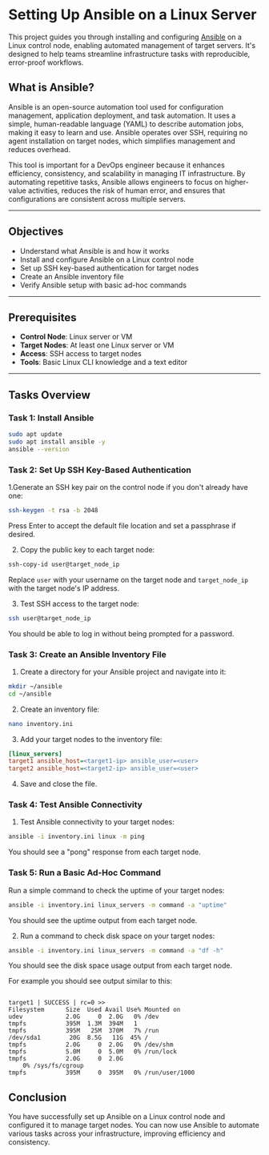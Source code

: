 #  Setting Up Ansible on a Linux Server

This project guides you through installing and configuring [Ansible](https://www.ansible.com/) on a Linux control node, enabling automated management of target servers. It's designed to help teams streamline infrastructure tasks with reproducible, error-proof workflows.

## What is Ansible?
Ansible is an open-source automation tool used for configuration management, application deployment, and task automation. It uses a simple, human-readable language (YAML) to describe automation jobs, making it easy to learn and use. Ansible operates over SSH, requiring no agent installation on target nodes, which simplifies management and reduces overhead.

This tool is important for a DevOps engineer because it enhances efficiency, consistency, and scalability in managing IT infrastructure. By automating repetitive tasks, Ansible allows engineers to focus on higher-value activities, reduces the risk of human error, and ensures that configurations are consistent across multiple servers.

---

##  Objectives

- Understand what Ansible is and how it works
- Install and configure Ansible on a Linux control node
- Set up SSH key-based authentication for target nodes
- Create an Ansible inventory file
- Verify Ansible setup with basic ad-hoc commands

---

##  Prerequisites

- **Control Node**: Linux server or VM
- **Target Nodes**: At least one Linux server or VM
- **Access**: SSH access to target nodes
- **Tools**: Basic Linux CLI knowledge and a text editor

---

##  Tasks Overview

### Task 1: Install Ansible
```bash
sudo apt update
sudo apt install ansible -y
ansible --version
```

### Task 2: Set Up SSH Key-Based Authentication

1.Generate an SSH key pair on the control node if you don't already have one:


```bash
ssh-keygen -t rsa -b 2048
```
Press Enter to accept the default file location and set a passphrase if desired.

2. Copy the public key to each target node:

```bash
ssh-copy-id user@target_node_ip
```

Replace `user` with your username on the target node and `target_node_ip` with the target node's IP address.

3. Test SSH access to the target node:

```bash
ssh user@target_node_ip
```
You should be able to log in without being prompted for a password.

### Task 3: Create an Ansible Inventory File

1. Create a directory for your Ansible project and navigate into it:

```bash
mkdir ~/ansible
cd ~/ansible
```

2. Create an inventory file:

```bash
nano inventory.ini
```

3. Add your target nodes to the inventory file:

```ini
[linux_servers]
target1 ansible_host=<target1-ip> ansible_user=<user>
target2 ansible_host=<target2-ip> ansible_user=<user>
```

4. Save and close the file.

### Task 4: Test Ansible Connectivity

1. Test Ansible connectivity to your target nodes:

```bash
ansible -i inventory.ini linux -m ping
```

You should see a "pong" response from each target node.

### Task 5: Run a Basic Ad-Hoc Command
Run a simple command to check the uptime of your target nodes:

```bash
ansible -i inventory.ini linux_servers -m command -a "uptime"
```

You should see the uptime output from each target node.

2. Run a command to check disk space on your target nodes:

```bash
ansible -i inventory.ini linux_servers -m command -a "df -h"
```

You should see the disk space usage output from each target node.

For example you should see output similar to this:

```plaintext

target1 | SUCCESS | rc=0 >>
Filesystem      Size  Used Avail Use% Mounted on
udev            2.0G     0  2.0G   0% /dev
tmpfs           395M  1.3M  394M   1
tmpfs           395M   25M  370M   7% /run
/dev/sda1        20G  8.5G   11G  45% /
tmpfs           2.0G     0  2.0G   0% /dev/shm
tmpfs           5.0M     0  5.0M   0% /run/lock
tmpfs           2.0G     0  2.0G
    0% /sys/fs/cgroup
tmpfs           395M     0  395M   0% /run/user/1000
``` 

## Conclusion

You have successfully set up Ansible on a Linux control node and configured it to manage target nodes. You can now use Ansible to automate various tasks across your infrastructure, improving efficiency and consistency.
